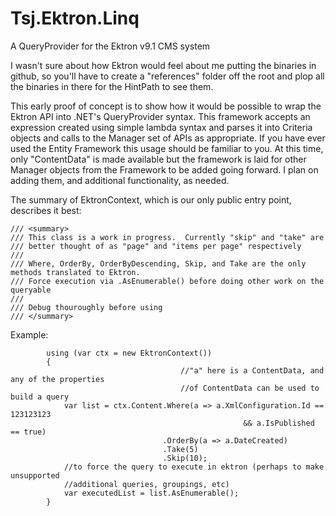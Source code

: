 Tsj.Ektron.Linq
===============

A QueryProvider for the Ektron v9.1 CMS system

I wasn't sure about how Ektron would feel about me putting the binaries 
in github, so you'll have to create a "references" folder off the root and 
plop all the binaries in there for the HintPath to see them.  

This early proof of concept is to show how it would be possible to wrap the
Ektron API into .NET's QueryProvider syntax.  This framework accepts an expression created
using simple lambda syntax and parses it into Criteria objects and calls to the Manager set
of APIs as appropriate.  If you have ever used the Entity Framework
this usage should be familiar to you.  At this time, only "ContentData" is made available
but the framework is laid for other Manager objects from the Framework to be added
going forward.  I plan on adding them, and additional functionality, as needed.

The summary of EktronContext, which is our only public entry point, describes it best:

    /// <summary>
    /// This class is a work in progress.  Currently "skip" and "take" are 
    /// better thought of as "page" and "items per page" respectively
    /// 
    /// Where, OrderBy, OrderByDescending, Skip, and Take are the only methods translated to Ektron.
    /// Force execution via .AsEnumerable() before doing other work on the queryable
    /// 
    /// Debug thouroughly before using
    /// </summary>

Example:

            using (var ctx = new EktronContext())
            {
                                          //"a" here is a ContentData, and any of the properties
                                          //of ContentData can be used to build a query
                var list = ctx.Content.Where(a => a.XmlConfiguration.Id == 123123123 
                                                        && a.IsPublished == true)
                                      .OrderBy(a => a.DateCreated)
                                      .Take(5)
                                      .Skip(10);
                //to force the query to execute in ektron (perhaps to make unsupported
                //additional queries, groupings, etc)
                var executedList = list.AsEnumerable();
            }